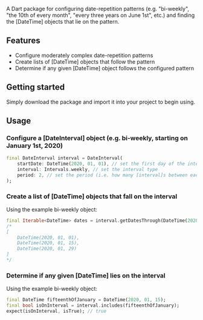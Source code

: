 <!-- 
This README describes the package. If you publish this package to pub.dev,
this README's contents appear on the landing page for your package.

For information about how to write a good package README, see the guide for
[writing package pages](https://dart.dev/guides/libraries/writing-package-pages). 

For general information about developing packages, see the Dart guide for
[creating packages](https://dart.dev/guides/libraries/create-library-packages)
and the Flutter guide for
[developing packages and plugins](https://flutter.dev/developing-packages). 
-->

A Dart package for configuring date-repetition patterns (e.g. "bi-weekly", "the 10th of every month", "every three years on June 1st", etc.) and finding the [DateTime] objects that lie on the pattern.

## Features
  * Configure moderately complex date-repetition patterns
  * Create lists of [DateTime] objects that follow the pattern
  * Determine if any given [DateTime] object follows the configured pattern

## Getting started

Simply download the package and import it into your project to begin using.

## Usage

### Configure a [DateInterval] object (e.g. bi-weekly, starting on January 1st, 2020)
```dart
final DateInterval interval = DateInterval(
    startDate: DateTime(2020, 01, 01), // set the first day of the interval
    interval: Intervals.weekly, // set the interval type
    period: 2, // set the period (i.e. how many [interval]s between each occurrence)
);
```

### Create a list of [DateTime] objects that fall on the interval
Using the example bi-weekly object:
```dart
final Iterable<DateTime> dates = interval.getDatesThrough(DateTime(2020, 02, 01));
/*
[
    DateTime(2020, 01, 01),
    DateTime(2020, 01, 15),
    DateTime(2020, 01, 29)
]
*/
```

### Determine if any given [DateTime] lies on the interval
Using the example bi-weekly object:
```dart
final DateTime fifteenthOfJanuary = DateTime(2020, 01, 15);
final bool isOnInterval = interval.includes(fifteenthOfJanuary);
expect(isOnInterval, isTrue); // true
```
